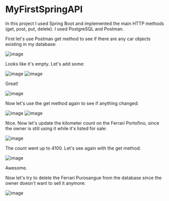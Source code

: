 # MyFirstSpringAPI
In this project I used Spring Boot and implemented the main HTTP methods (get, post, put, delete).
I used PostgreSQL and Postman.

First let's use Postman get method to see if there are any car objects existing in my database: 

![image](https://github.com/DenisVoinescu/MyFirstSpringAPI/assets/126812746/7c35cfac-03e4-4a23-8bec-22a46b458861)

Looks like it's empty. Let's add some: 

![image](https://github.com/DenisVoinescu/MyFirstSpringAPI/assets/126812746/ea2e31f8-6e82-4363-ad53-aa4531dcb212)
![image](https://github.com/DenisVoinescu/MyFirstSpringAPI/assets/126812746/ef73ab37-ad87-4a33-b448-0074959ba192)

Great!

![image](https://github.com/DenisVoinescu/MyFirstSpringAPI/assets/126812746/7eafbfaa-638e-4bb0-a0ee-eecd971cd908)



Now let's use the get method again to see if anything changed: 

![image](https://github.com/DenisVoinescu/MyFirstSpringAPI/assets/126812746/26247be7-f328-4733-a552-f53151da8cb1)
![image](https://github.com/DenisVoinescu/MyFirstSpringAPI/assets/126812746/dc747f5e-c05c-4e09-84cc-ece50c245c61)


Nice. Now let's update the kilometer count on the Ferrari Portofino, since the owner is still using it while it's listed for sale: 

![image](https://github.com/DenisVoinescu/MyFirstSpringAPI/assets/126812746/d8d86cfe-8c0d-497d-8740-187bd2926eb6)

The count went up to 4100. Let's see again with the get method: 

![image](https://github.com/DenisVoinescu/MyFirstSpringAPI/assets/126812746/172f5877-9a7c-47a9-afaa-58dbd5889ca0)

Awesome.

Now let's try to delete the Ferrari Purosangue from the database since the owner doesn't want to sell it anymore:

![image](https://github.com/DenisVoinescu/MyFirstSpringAPI/assets/126812746/4de7925f-81e1-4f29-94f2-1bb9f7303b02)

